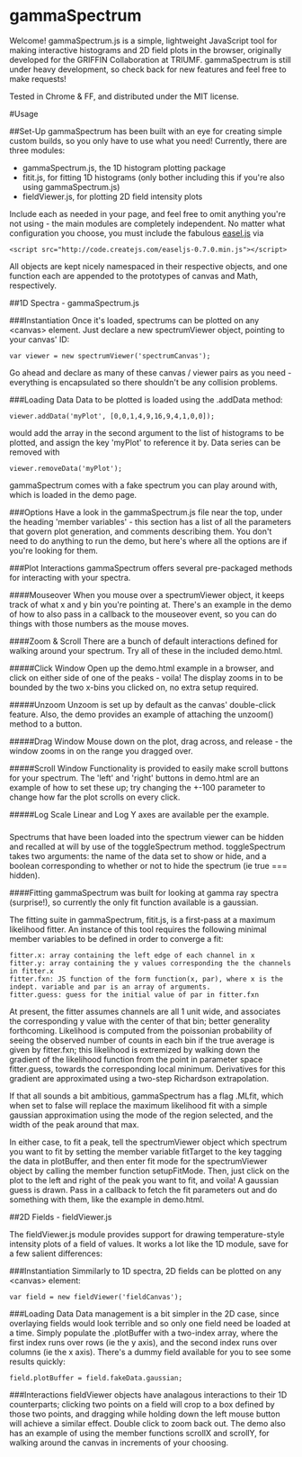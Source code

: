 gammaSpectrum
=============

Welcome!  gammaSpectrum.js is a simple, lightweight JavaScript tool for making interactive histograms and 2D field plots in the browser, originally developed for the GRIFFIN Collaboration at TRIUMF.  gammaSpectrum is still under heavy development, so check back for new features and feel free to make requests!

Tested in Chrome & FF, and distributed under the MIT license.

#Usage

##Set-Up
gammaSpectrum has been built with an eye for creating simple custom builds, so you only have to use what you need!  Currently, there are three modules:

-  gammaSpectrum.js, the 1D histogram plotting package
-  fitit.js, for fitting 1D histograms (only bother including this if you're also using gammaSpectrum.js)
-  fieldViewer.js, for plotting 2D field intensity plots

Include each as needed in your page, and feel free to omit anything you're not using - the main modules are completely independent.  No matter what configuration you choose, you must include the fabulous [easel.js](http://www.createjs.com/#!/EaselJS) via 

    <script src="http://code.createjs.com/easeljs-0.7.0.min.js"></script>
    
All objects are kept nicely namespaced in their respective objects, and one function each are appended to the prototypes of canvas and Math, respectively.

##1D Spectra - gammaSpectrum.js

###Instantiation
Once it's loaded, spectrums can be plotted on any \<canvas\> element.  Just declare a new spectrumViewer object, pointing to your canvas' ID:

    var viewer = new spectrumViewer('spectrumCanvas');
    
Go ahead and declare as many of these canvas / viewer pairs as you need - everything is encapsulated so there shouldn't be any collision problems.

###Loading Data
Data to be plotted is loaded using the .addData method:

    viewer.addData('myPlot', [0,0,1,4,9,16,9,4,1,0,0]);
    
would add the array in the second argument to the list of histograms to be plotted, and assign the key 'myPlot' to reference it by.  Data series can be removed with

    viewer.removeData('myPlot');

gammaSpectrum comes with a fake spectrum you can play around with, which is loaded in the demo page.

###Options
Have a look in the gammaSpectrum.js file near the top, under the heading 'member variables' - this section has a list of all the parameters that govern plot generation, and comments describing them.  You don't need to do anything to run the demo, but here's where all the options are if you're looking for them.

###Plot Interactions
gammaSpectrum offers several pre-packaged methods for interacting with your spectra.

####Mouseover
When you mouse over a spectrumViewer object, it keeps track of what x and y bin you're pointing at.  There's an example in the demo of how to also pass in a callback to the mouseover event, so you can do things with those numbers as the mouse moves.

####Zoom & Scroll
There are a bunch of default interactions defined for walking around your spectrum.  Try all of these in the included demo.html.

#####Click Window
Open up the demo.html example in a browser, and click on either side of one of the peaks - voila!  The display zooms in to be bounded by the two x-bins you clicked on, no extra setup required.

#####Unzoom
Unzoom is set up by default as the canvas' double-click feature.  Also, the demo provides an example of attaching the unzoom() method to a button. 

#####Drag Window
Mouse down on the plot, drag across, and release - the window zooms in on the range you dragged over.

#####Scroll Window
Functionality is provided to easily make scroll buttons for your spectrum.  The 'left' and 'right' buttons in demo.html are an example of how to set these up; try changing the +-100 parameter to change how far the plot scrolls on every click.

#####Log Scale
Linear and Log Y axes are available per the example.

#####
Spectrums that have been loaded into the spectrum viewer can be hidden and recalled at will by use of the toggleSpectrum method.  toggleSpectrum takes two arguments: the name of the data set to show or hide, and a boolean corresponding to whether or not to hide the spectrum (ie true === hidden).

####Fitting
gammaSpectrum was built for looking at gamma ray spectra (surprise!), so currently the only fit function available is a gaussian.  

The fitting suite in gammaSpectrum, fitit.js, is a first-pass at a maximum likelihood fitter.  An instance of this tool requires the following minimal member variables to be defined in order to converge a fit:

    fitter.x: array containing the left edge of each channel in x
    fitter.y: array containing the y values corresponding the the channels in fitter.x
    fitter.fxn: JS function of the form function(x, par), where x is the indept. variable and par is an array of arguments. 
    fitter.guess: guess for the initial value of par in fitter.fxn
    
At present, the fitter assumes channels are all 1 unit wide, and associates the corresponding y value with the center of that bin; better generality forthcoming.  Likelihood is computed from the poissonian probability of seeing the observed number of counts in each bin if the true average is given by fitter.fxn; this likelihood is extremized by walking down the gradient of the likelihood function from the point in parameter space fitter.guess, towards the corresponding local minimum.  Derivatives for this gradient are approximated using a two-step Richardson extrapolation.
    
If that all sounds a bit ambitious, gammaSpectrum has a flag .MLfit, which when set to false will replace the maximum likelihood fit with a simple gaussian approximation using the mode of the region selected, and the width of the peak around that max.    
    
In either case, to fit a peak, tell the spectrumViewer object which spectrum you want to fit by setting the member variable fitTarget to the key tagging the data in plotBuffer, and then enter fit mode for the spectrumViewer object by calling the member function setupFitMode.  Then, just click on the plot to the left and right of the peak you want to fit, and voila!  A gaussian guess is drawn.  Pass in a callback to fetch the fit parameters out and do something with them, like the example in demo.html.

##2D Fields - fieldViewer.js

The fieldViewer.js module provides support for drawing temperature-style intensity plots of a field of values.  It works a lot like the 1D module, save for a few salient differences:

###Instantiation
Simmilarly to 1D spectra, 2D fields can be plotted on any \<canvas\> element:

    var field = new fieldViewer('fieldCanvas');
    

###Loading Data
Data management is a bit simpler in the 2D case, since overlaying fields would look terrible and so only one field need be loaded at a time.  Simply populate the .plotBuffer with a two-index array, where the first index runs over rows (ie the y axis), and the second index runs over columns (ie the x axis).  There's a dummy field available for you to see some results quickly:

    field.plotBuffer = field.fakeData.gaussian;
    
###Interactions
fieldViewer objects have analagous interactions to their 1D counterparts; clicking two points on a field will crop to a box defined by those two points, and dragging while holding down the left mouse button will achieve a similar effect.  Double click to zoom back out.  The demo also has an example of using the member functions scrollX and scrollY, for walking around the canvas in increments of your choosing.
   
